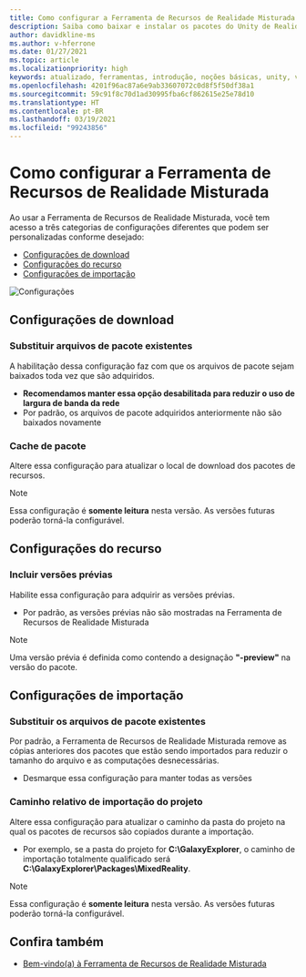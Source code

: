 ```yaml
---
title: Como configurar a Ferramenta de Recursos de Realidade Misturada
description: Saiba como baixar e instalar os pacotes do Unity de Realidade Misturada por meio da Ferramenta de Recursos de MR para desenvolvimento do HoloLens e da VR.
author: davidkline-ms
ms.author: v-hferrone
ms.date: 01/27/2021
ms.topic: article
ms.localizationpriority: high
keywords: atualizado, ferramentas, introdução, noções básicas, unity, visual studio, kit de ferramentas, headset de realidade misturada, headset do windows mixed reality, headset de realidade virtual, instalação, Windows, HoloLens, emulador, unreal, openxr
ms.openlocfilehash: 4201f96ac87a6e9ab33607072c0d8f5f50df38a1
ms.sourcegitcommit: 59c91f8c70d1ad30995fba6cf862615e25e78d10
ms.translationtype: HT
ms.contentlocale: pt-BR
ms.lasthandoff: 03/19/2021
ms.locfileid: "99243856"
---
```

# <a name="configuring-the-mixed-reality-feature-tool"></a>Como configurar a Ferramenta de Recursos de Realidade Misturada

Ao usar a Ferramenta de Recursos de Realidade Misturada, você tem acesso a três categorias de configurações diferentes que podem ser personalizadas conforme desejado:

* [Configurações de download](#download-settings)
* [Configurações do recurso](#feature-settings)
* [Configurações de importação](#import-settings)

![Configurações](images/FeatureToolSettings.png)

## <a name="download-settings"></a>Configurações de download

### <a name="overwrite-existing-package-files"></a>Substituir arquivos de pacote existentes

A habilitação dessa configuração faz com que os arquivos de pacote sejam baixados toda vez que são adquiridos. 
* **Recomendamos manter essa opção desabilitada para reduzir o uso de largura de banda da rede**
* Por padrão, os arquivos de pacote adquiridos anteriormente não são baixados novamente

### <a name="package-cache"></a>Cache de pacote

Altere essa configuração para atualizar o local de download dos pacotes de recursos.

> [!NOTE]
> Essa configuração é **somente leitura** nesta versão. As versões futuras poderão torná-la configurável.

## <a name="feature-settings"></a>Configurações do recurso

### <a name="include-preview-releases"></a>Incluir versões prévias

Habilite essa configuração para adquirir as versões prévias.
* Por padrão, as versões prévias não são mostradas na Ferramenta de Recursos de Realidade Misturada 

> [!NOTE]
> Uma versão prévia é definida como contendo a designação **"-preview"** na versão do pacote.

## <a name="import-settings"></a>Configurações de importação

### <a name="replace-existing-package-files"></a>Substituir os arquivos de pacote existentes

Por padrão, a Ferramenta de Recursos de Realidade Misturada remove as cópias anteriores dos pacotes que estão sendo importados para reduzir o tamanho do arquivo e as computações desnecessárias. 
* Desmarque essa configuração para manter todas as versões

### <a name="project-relative-import-path"></a>Caminho relativo de importação do projeto

Altere essa configuração para atualizar o caminho da pasta do projeto na qual os pacotes de recursos são copiados durante a importação. 
* Por exemplo, se a pasta do projeto for **C:\GalaxyExplorer**, o caminho de importação totalmente qualificado será **C:\GalaxyExplorer\Packages\MixedReality**.

> [!NOTE]
> Essa configuração é **somente leitura** nesta versão. As versões futuras poderão torná-la configurável.

## <a name="see-also"></a>Confira também

- [Bem-vindo(a) à Ferramenta de Recursos de Realidade Misturada](welcome-to-mr-feature-tool.md)